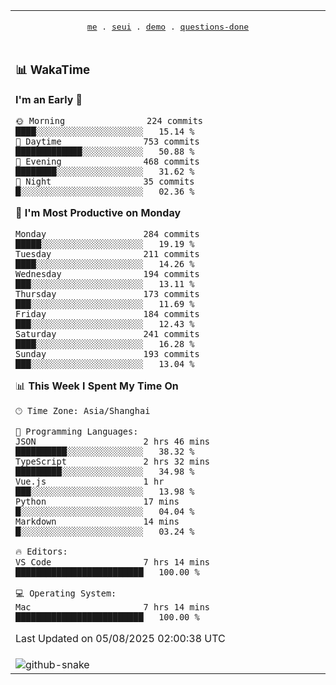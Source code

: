 
<div align="center">

<table>
<tr><td>
  <p align="center">
  <samp>
    <a href="https://github.com/seaeam/seaeam">me</a> .
    <a href="https://github.com/SeaMmMm/se-element">seui</a> .
    <a href="https://github.com/seaeam/project-demo">demo</a> .
    <a href="https://github.com/506-FETL/one-question-per-day">questions-done</a>
    
  </samp>
    </p>
</td></tr>

<tr><td>

### 📊 WakaTime

<!--START_SECTION:waka-->
**I'm an Early 🐤** 

```text
🌞 Morning                224 commits         ████░░░░░░░░░░░░░░░░░░░░░   15.14 % 
🌆 Daytime                753 commits         █████████████░░░░░░░░░░░░   50.88 % 
🌃 Evening                468 commits         ████████░░░░░░░░░░░░░░░░░   31.62 % 
🌙 Night                  35 commits          █░░░░░░░░░░░░░░░░░░░░░░░░   02.36 % 
```
📅 **I'm Most Productive on Monday** 

```text
Monday                   284 commits         █████░░░░░░░░░░░░░░░░░░░░   19.19 % 
Tuesday                  211 commits         ████░░░░░░░░░░░░░░░░░░░░░   14.26 % 
Wednesday                194 commits         ███░░░░░░░░░░░░░░░░░░░░░░   13.11 % 
Thursday                 173 commits         ███░░░░░░░░░░░░░░░░░░░░░░   11.69 % 
Friday                   184 commits         ███░░░░░░░░░░░░░░░░░░░░░░   12.43 % 
Saturday                 241 commits         ████░░░░░░░░░░░░░░░░░░░░░   16.28 % 
Sunday                   193 commits         ███░░░░░░░░░░░░░░░░░░░░░░   13.04 % 
```


📊 **This Week I Spent My Time On** 

```text
🕑︎ Time Zone: Asia/Shanghai

💬 Programming Languages: 
JSON                     2 hrs 46 mins       ██████████░░░░░░░░░░░░░░░   38.32 % 
TypeScript               2 hrs 32 mins       █████████░░░░░░░░░░░░░░░░   34.98 % 
Vue.js                   1 hr                ███░░░░░░░░░░░░░░░░░░░░░░   13.98 % 
Python                   17 mins             █░░░░░░░░░░░░░░░░░░░░░░░░   04.04 % 
Markdown                 14 mins             █░░░░░░░░░░░░░░░░░░░░░░░░   03.24 % 

🔥 Editors: 
VS Code                  7 hrs 14 mins       █████████████████████████   100.00 % 

💻 Operating System: 
Mac                      7 hrs 14 mins       █████████████████████████   100.00 % 
```


 Last Updated on 05/08/2025 02:00:38 UTC
<!--END_SECTION:waka-->
</td></tr>

<tr><td>
  <img alt="github-snake" src="profile-snake-contrib/github-user-contribution.svg"/>
</td></tr>

</table>
